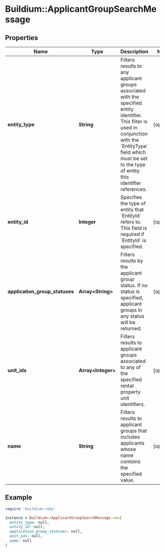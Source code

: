 # Buildium::ApplicantGroupSearchMessage

## Properties

| Name | Type | Description | Notes |
| ---- | ---- | ----------- | ----- |
| **entity_type** | **String** | Filters results to any applicant groups associated with the specified entity identifier. This filter is used in conjunction with the &#x60;EntityType&#x60; field which must be set to the type of entity this identifier references. | [optional] |
| **entity_id** | **Integer** | Specifies the type of entity that &#x60;EntityId&#x60; refers to. This field is required if &#x60;EntityId&#x60; is specified. | [optional] |
| **application_group_statuses** | **Array&lt;String&gt;** | Filters results by the applicant group status. If no status is specified, applicant groups in any status will be returned. | [optional] |
| **unit_ids** | **Array&lt;Integer&gt;** | Filters results to applicant groups associated to any of the specified rental property unit identifiers. | [optional] |
| **name** | **String** | Filters results to applicant groups that includes applicants whose name *contains* the specified value. | [optional] |

## Example

```ruby
require 'buildium-ruby'

instance = Buildium::ApplicantGroupSearchMessage.new(
  entity_type: null,
  entity_id: null,
  application_group_statuses: null,
  unit_ids: null,
  name: null
)
```

